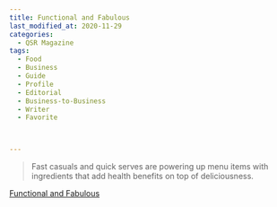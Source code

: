 ```yaml
---
title: Functional and Fabulous
last_modified_at: 2020-11-29
categories:
  - QSR Magazine
tags:
  - Food
  - Business
  - Guide
  - Profile
  - Editorial 
  - Business-to-Business
  - Writer
  - Favorite



---
```


> Fast casuals and quick serves are powering up menu items with ingredients that add health benefits on top of deliciousness.

[Functional and Fabulous](http://www.ourdigitalmags.com/publication/?i=569390&ver=html5&p=23)
